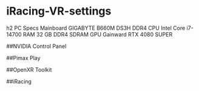 # iRacing-VR-settings
h2 PC Specs
Mainboard  GIGABYTE B660M DS3H DDR4
CPU        Intel Core i7-14700
RAM        32 GB DDR4 SDRAM
GPU        Gainward RTX 4080 SUPER

##NVIDIA Control Panel

##Pimax Play

##OpenXR Toolkit

##iRacing
